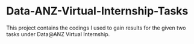 # Data-ANZ-Virtual-Internship-Tasks
This project contains the codings I used to gain results for the given two tasks under Data@ANZ Virtual Internship.
